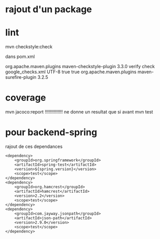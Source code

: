 # rajout d'un package

# lint
  mvn checkstyle:check

  dans pom.xml

  <build>
  <plugins>
    <plugin>
      <groupId>org.apache.maven.plugins</groupId>
      <artifactId>maven-checkstyle-plugin</artifactId>
      <version>3.3.0</version>
      <executions>
        <execution>
          <phase>verify</phase>
          <goals>
            <goal>check</goal>
          </goals>
        </execution>
      </executions>
      <configuration>
        <configLocation>google_checks.xml</configLocation>
        <encoding>UTF-8</encoding>
        <consoleOutput>true</consoleOutput>
        <failsOnError>true</failsOnError>
      </configuration>
    </plugin>


  <plugin>
      <groupId>org.apache.maven.plugins</groupId>
      <artifactId>maven-surefire-plugin</artifactId>
      <version>3.2.5</version>
    </plugin>


  </plugins>
</build>


# coverage

  mvn jacoco:report
  !!!!!!!!!!!!!! ne donne un resultat que si avant
  mvn test


# pour backend-spring

rajout de ces dependances


    <dependency>
	    <groupId>org.springframework</groupId>
	    <artifactId>spring-test</artifactId>
	    <version>${spring.version}</version>
	    <scope>test</scope>
	</dependency>
	<dependency>
	    <groupId>org.hamcrest</groupId>
	    <artifactId>hamcrest</artifactId>
	    <version>2.2</version>
	    <scope>test</scope>
	</dependency>	
	<dependency>
	    <groupId>com.jayway.jsonpath</groupId>
	    <artifactId>json-path</artifactId>
	    <version>2.9.0</version>
	    <scope>test</scope>
	</dependency>
